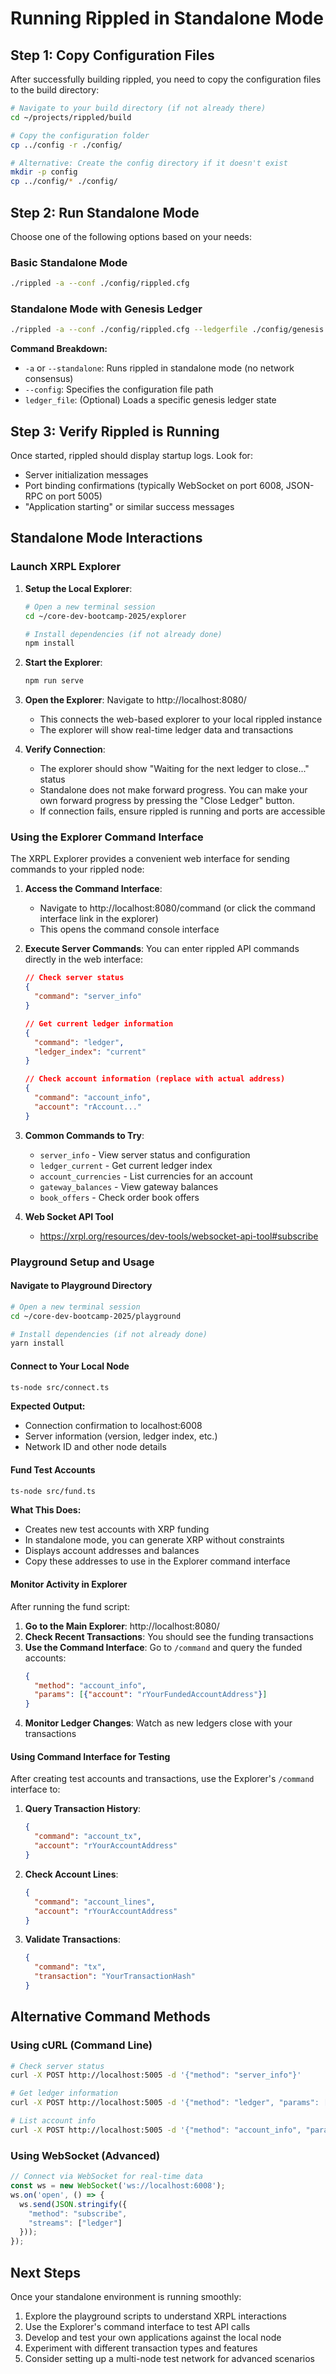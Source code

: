 # Running Rippled in Standalone Mode

## Step 1: Copy Configuration Files

After successfully building rippled, you need to copy the configuration files to the build directory:

```bash
# Navigate to your build directory (if not already there)
cd ~/projects/rippled/build

# Copy the configuration folder
cp ../config -r ./config/

# Alternative: Create the config directory if it doesn't exist
mkdir -p config
cp ../config/* ./config/
```

## Step 2: Run Standalone Mode

Choose one of the following options based on your needs:

### Basic Standalone Mode
```bash
./rippled -a --conf ./config/rippled.cfg
```

### Standalone Mode with Genesis Ledger
```bash
./rippled -a --conf ./config/rippled.cfg --ledgerfile ./config/genesis.json
```

**Command Breakdown:**
- `-a` or `--standalone`: Runs rippled in standalone mode (no network consensus)
- `--config`: Specifies the configuration file path
- `ledger_file`: (Optional) Loads a specific genesis ledger state

## Step 3: Verify Rippled is Running

Once started, rippled should display startup logs. Look for:
- Server initialization messages
- Port binding confirmations (typically WebSocket on port 6008, JSON-RPC on port 5005)
- "Application starting" or similar success messages

## Standalone Mode Interactions

### Launch XRPL Explorer

1. **Setup the Local Explorer**:
   ```bash
   # Open a new terminal session
   cd ~/core-dev-bootcamp-2025/explorer
   
   # Install dependencies (if not already done)
   npm install
   ```

2. **Start the Explorer**:
   ```bash
   npm run serve
   ```

3. **Open the Explorer**: Navigate to http://localhost:8080/
   - This connects the web-based explorer to your local rippled instance
   - The explorer will show real-time ledger data and transactions

4. **Verify Connection**: 
   - The explorer should show "Waiting for the next ledger to close..." status
   - Standalone does not make forward progress. You can make your own forward progress by pressing the "Close Ledger" button.
   - If connection fails, ensure rippled is running and ports are accessible

### Using the Explorer Command Interface

The XRPL Explorer provides a convenient web interface for sending commands to your rippled node:

1. **Access the Command Interface**: 
   - Navigate to http://localhost:8080/command (or click the command interface link in the explorer)
   - This opens the command console interface

2. **Execute Server Commands**: 
   You can enter rippled API commands directly in the web interface:

   ```json
   // Check server status
   {
     "command": "server_info"
   }
   ```

   ```json
   // Get current ledger information
   {
     "command": "ledger",
     "ledger_index": "current"
   }
   ```

   ```json
   // Check account information (replace with actual address)
   {
     "command": "account_info",
     "account": "rAccount..."
   }
   ```

3. **Common Commands to Try**:
   - `server_info` - View server status and configuration
   - `ledger_current` - Get current ledger index
   - `account_currencies` - List currencies for an account
   - `gateway_balances` - View gateway balances
   - `book_offers` - Check order book offers

4. **Web Socket API Tool**

   - https://xrpl.org/resources/dev-tools/websocket-api-tool#subscribe

### Playground Setup and Usage

#### Navigate to Playground Directory
```bash
# Open a new terminal session
cd ~/core-dev-bootcamp-2025/playground

# Install dependencies (if not already done)
yarn install
```

#### Connect to Your Local Node
```bash
ts-node src/connect.ts
```

**Expected Output:**
- Connection confirmation to localhost:6008
- Server information (version, ledger index, etc.)
- Network ID and other node details

#### Fund Test Accounts
```bash
ts-node src/fund.ts
```

**What This Does:**
- Creates new test accounts with XRP funding
- In standalone mode, you can generate XRP without constraints
- Displays account addresses and balances
- Copy these addresses to use in the Explorer command interface

#### Monitor Activity in Explorer
After running the fund script:
1. **Go to the Main Explorer**: http://localhost:8080/
2. **Check Recent Transactions**: You should see the funding transactions
3. **Use the Command Interface**: Go to `/command` and query the funded accounts:
   ```json
   {
     "method": "account_info",
     "params": [{"account": "rYourFundedAccountAddress"}]
   }
   ```
4. **Monitor Ledger Changes**: Watch as new ledgers close with your transactions

#### Using Command Interface for Testing
After creating test accounts and transactions, use the Explorer's `/command` interface to:

1. **Query Transaction History**:
   ```json
   {
     "command": "account_tx",
     "account": "rYourAccountAddress"
   }
   ```

2. **Check Account Lines**:
   ```json
   {
     "command": "account_lines",
     "account": "rYourAccountAddress"
   }
   ```

3. **Validate Transactions**:
   ```json
   {
     "command": "tx",
     "transaction": "YourTransactionHash"
   }
   ```

## Alternative Command Methods

### Using cURL (Command Line)
```bash
# Check server status
curl -X POST http://localhost:5005 -d '{"method": "server_info"}'

# Get ledger information
curl -X POST http://localhost:5005 -d '{"method": "ledger", "params": [{"ledger_index": "current"}]}'

# List account info
curl -X POST http://localhost:5005 -d '{"method": "account_info", "params": [{"account": "rAccount..."}]}'
```

### Using WebSocket (Advanced)
```javascript
// Connect via WebSocket for real-time data
const ws = new WebSocket('ws://localhost:6008');
ws.on('open', () => {
  ws.send(JSON.stringify({
    "method": "subscribe",
    "streams": ["ledger"]
  }));
});
```

## Next Steps

Once your standalone environment is running smoothly:
1. Explore the playground scripts to understand XRPL interactions
2. Use the Explorer's command interface to test API calls
3. Develop and test your own applications against the local node
4. Experiment with different transaction types and features
5. Consider setting up a multi-node test network for advanced scenarios